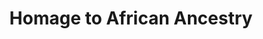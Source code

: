 ---
pid: ch58
title: Homage to African Ancestry
location_transcription: City Hall
coordinates: "[-75.16378999803, 39.952664933104]"
zipcode: '20901'
gen_neighborhood: 
neighborhood: 
outside_phl: 'Silver Spring MD '
age: '43'
age_range: 40-49
instagram: 
image_file_name: ch_58.jpg
proposal_transcription: Something that pays homage to African ancestry and its influence/infusion
  into //American// culture.
topic: African Americans,History
topic_summary: 0, 0
type: Other No Form
keywords_other: 
credit: Efua O-L
image_labels: 
twitter: 
facebook: 
permalink: "/monuments/ch58/"
layout: item-page
---